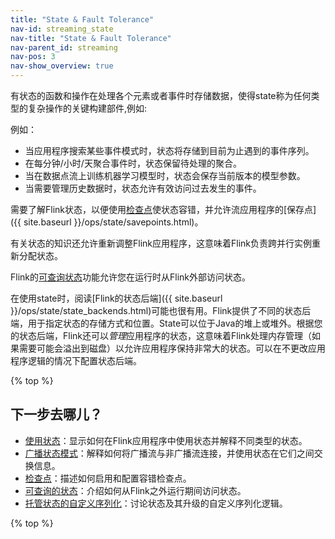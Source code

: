 ```yaml
---
title: "State & Fault Tolerance"
nav-id: streaming_state
nav-title: "State & Fault Tolerance"
nav-parent_id: streaming
nav-pos: 3
nav-show_overview: true
---
```

<!--
Licensed to the Apache Software Foundation (ASF) under one
or more contributor license agreements.  See the NOTICE file
distributed with this work for additional information
regarding copyright ownership.  The ASF licenses this file
to you under the Apache License, Version 2.0 (the
"License"); you may not use this file except in compliance
with the License.  You may obtain a copy of the License at

  http://www.apache.org/licenses/LICENSE-2.0

Unless required by applicable law or agreed to in writing,
software distributed under the License is distributed on an
"AS IS" BASIS, WITHOUT WARRANTIES OR CONDITIONS OF ANY
KIND, either express or implied.  See the License for the
specific language governing permissions and limitations
under the License.
-->

有状态的函数和操作在处理各个元素或者事件时存储数据，使得state称为任何类型的复杂操作的关键构建部件,例如:

例如：

  - 当应用程序搜索某些事件模式时，状态将存储到目前为止遇到的事件序列。
  - 在每分钟/小时/天聚合事件时，状态保留待处理的聚合。
  - 当在数据点流上训练机器学习模型时，状态会保存当前版本的模型参数。
  - 当需要管理历史数据时，状态允许有效访问过去发生的事件。

需要了解Flink状态，以便使用[检查点](checkpointing.html)使状态容错，并允许流应用程序的[保存点]({{ site.baseurl }}/ops/state/savepoints.html)。

有关状态的知识还允许重新调整Flink应用程序，这意味着Flink负责跨并行实例重新分配状态。

Flink的[可查询状态](queryable_state.html)功能允许您在运行时从Flink外部访问状态。

在使用state时，阅读[Flink的状态后端]({{ site.baseurl }}/ops/state/state_backends.html)可能也很有用。Flink提供了不同的状态后端，用于指定状态的存储方式和位置。State可以位于Java的堆上或堆外。根据您的状态后端，Flink还可以*管理*应用程序的状态，这意味着Flink处理内存管理（如果需要可能会溢出到磁盘）以允许应用程序保持非常大的状态。可以在不更改应用程序逻辑的情况下配置状态后端。

{% top %}

下一步去哪儿？
-----------------

* [使用状态](state.html)：显示如何在Flink应用程序中使用状态并解释不同类型的状态。
* [广播状态模式](broadcast_state.html)：解释如何将广播流与非广播流连接，并使用状态在它们之间交换信息。
* [检查点](checkpointing.html)：描述如何启用和配置容错检查点。
* [可查询的状态](queryable_state.html)：介绍如何从Flink之外运行期间访问状态。
* [托管状态的自定义序列化](custom_serialization.html)：讨论状态及其升级的自定义序列化逻辑。

{% top %}
